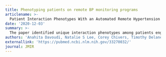 ```yaml
---
title: Phenotyping patients on remote BP monitoring programs
articlename: >-
  Patient Interaction Phenotypes With an Automated Remote Hypertension Monitoring Program and Their Association With Blood Pressure Control: Observational Study 
date: '2020-12-03'
summary: >-
  The paper identified unique interaction phenotypes among patients engaging with an automated text message platform for remote BP monitoring. Only the minimalist communication style was associated with achieving target BP. Identifying and understanding interaction phenotypes may be useful for tailoring future automated texting interactions and designing future interventions to achieve better BP control.
authors: 'Anahita Davoudi, Natalie S Lee, Corey Chivers, Timothy Delaney, Elizabeth L Asch, Catherine Reitz, Shivan J Mehta, Krisda H Chaiyachati, Danielle L Mowery'
externallink: 'https://pubmed.ncbi.nlm.nih.gov/33270032/'
journal: JMIR
---
```


